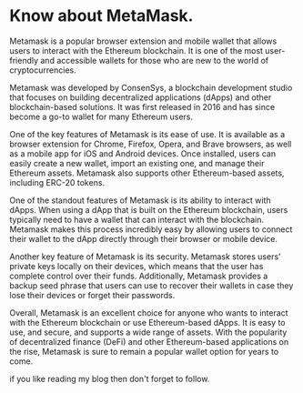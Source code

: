 # Know about MetaMask.

Metamask is a popular browser extension and mobile wallet that allows users to interact with the Ethereum blockchain. It is one of the most user-friendly and accessible wallets for those who are new to the world of cryptocurrencies.

Metamask was developed by ConsenSys, a blockchain development studio that focuses on building decentralized applications (dApps) and other blockchain-based solutions. It was first released in 2016 and has since become a go-to wallet for many Ethereum users.

One of the key features of Metamask is its ease of use. It is available as a browser extension for Chrome, Firefox, Opera, and Brave browsers, as well as a mobile app for iOS and Android devices. Once installed, users can easily create a new wallet, import an existing one, and manage their Ethereum assets. Metamask also supports other Ethereum-based assets, including ERC-20 tokens.

One of the standout features of Metamask is its ability to interact with dApps. When using a dApp that is built on the Ethereum blockchain, users typically need to have a wallet that can interact with the blockchain. Metamask makes this process incredibly easy by allowing users to connect their wallet to the dApp directly through their browser or mobile device.

Another key feature of Metamask is its security. Metamask stores users’ private keys locally on their devices, which means that the user has complete control over their funds. Additionally, Metamask provides a backup seed phrase that users can use to recover their wallets in case they lose their devices or forget their passwords.

Overall, Metamask is an excellent choice for anyone who wants to interact with the Ethereum blockchain or use Ethereum-based dApps. It is easy to use, and secure, and supports a wide range of assets. With the popularity of decentralized finance (DeFi) and other Ethereum-based applications on the rise, Metamask is sure to remain a popular wallet option for years to come.

if you like reading my blog then don't forget to follow.